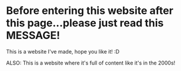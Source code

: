 # Before entering this website after this page...please just read this MESSAGE!
This is a website I've made, hope you like it! :D

ALSO: This is a website where it's full of content like it's in the 2000s!
